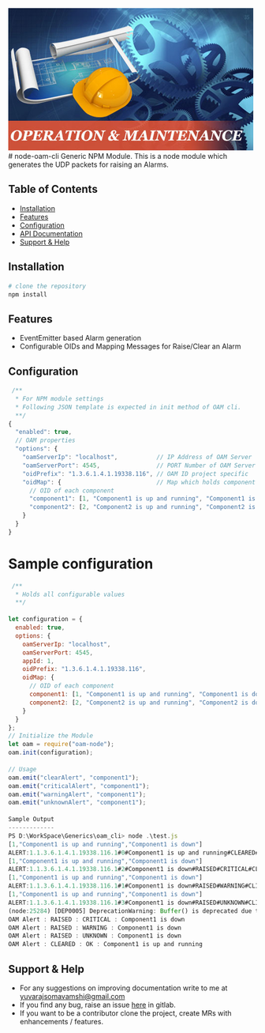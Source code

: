 <img src="oam.jpg">
# node-oam-cli
Generic NPM Module.
This is a node module which generates the UDP packets for raising an Alarms.

## Table of Contents
- [Installation](#installation)
- [Features](#features)
- [Configuration](#configuration)
- [API Documentation](#oam-cli-api)
- [Support & Help](#support-help)


## Installation
```bash
# clone the repository
npm install
```

## Features
- EventEmitter based Alarm generation
- Configurable OIDs and Mapping Messages for Raise/Clear an Alarm

## Configuration

```javascript
 /**
  * For NPM module settings
  * Following JSON template is expected in init method of OAM cli.
  **/
{
  "enabled": true,
  // OAM properties
  "options": {
    "oamServerIp": "localhost",           // IP Address of OAM Server
    "oamServerPort": 4545,                // PORT Number of OAM Server
    "oidPrefix": "1.3.6.1.4.1.19338.116", // OAM ID project specific
    "oidMap": {                           // Map which holds component specific Alarm property
      // OID of each component
      "component1": [1, "Component1 is up and running", "Component1 is down"],  // OID, Success Message, Failure Message
      "component2": [2, "Component2 is up and running", "Component2 is down"]
    }
  }
}
```
# Sample configuration
```javascript
 /**
  * Holds all configurable values
  **/

let configuration = {
  enabled: true,
  options: {
    oamServerIp: "localhost",
    oamServerPort: 4545,
    appId: 1,
    oidPrefix: "1.3.6.1.4.1.19338.116",
    oidMap: {
      // OID of each component
      component1: [1, "Component1 is up and running", "Component1 is down"],
      component2: [2, "Component2 is up and running", "Component2 is down"]
    }
  }
};
// Initialize the Module
let oam = require("oam-node");
oam.init(configuration);

// Usage
oam.emit("clearAlert", "component1");
oam.emit("criticalAlert", "component1");
oam.emit("warningAlert", "component1");
oam.emit("unknownAlert", "component1");

Sample Output
-------------
PS D:\WorkSpace\Generics\oam_cli> node .\test.js
[1,"Component1 is up and running","Component1 is down"]
ALERT:1.1.3.6.1.4.1.19338.116.1#0#Component1 is up and running#CLEARED#OK#CLIENTNAME
[1,"Component1 is up and running","Component1 is down"]
ALERT:1.1.3.6.1.4.1.19338.116.1#2#Component1 is down#RAISED#CRITICAL#CLIENTNAME
[1,"Component1 is up and running","Component1 is down"]
ALERT:1.1.3.6.1.4.1.19338.116.1#1#Component1 is down#RAISED#WARNING#CLIENTNAME
[1,"Component1 is up and running","Component1 is down"]
ALERT:1.1.3.6.1.4.1.19338.116.1#3#Component1 is down#RAISED#UNKNOWN#CLIENTNAME
(node:25284) [DEP0005] DeprecationWarning: Buffer() is deprecated due to security and usability issues. Please use the Buffer.alloc(), Buffer.allocUnsafe(), or Buffer.from() methods instead.
OAM Alert : RAISED : CRITICAL : Component1 is down
OAM Alert : RAISED : WARNING : Component1 is down
OAM Alert : RAISED : UNKNOWN : Component1 is down
OAM Alert : CLEARED : OK : Component1 is up and running

```

## Support & Help
- For any suggestions on improving documentation write to me at yuvarajsomavamshi@gmail.com
- If you find any bug, raise an issue [here](https://github.com/yuviSomavamshi/oam-node/issues) in gitlab.
- If you want to be a contributor clone the project, create MRs with enhancements / features.
